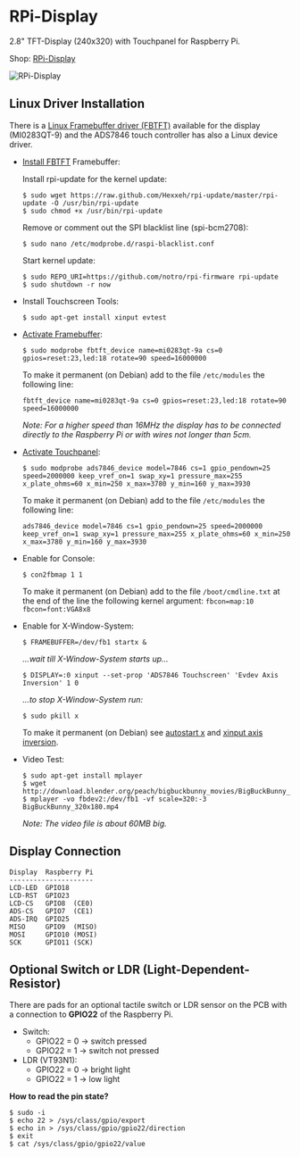 # RPi-Display
2.8" TFT-Display (240x320) with Touchpanel for Raspberry Pi.

Shop: [RPi-Display](http://www.watterott.com/en/RPi-Display)

![RPi-Display](https://raw.github.com/watterott/RPi-Display/master/img/rpi-display.jpg)


## Linux Driver Installation

There is a [Linux Framebuffer driver (FBTFT)](https://github.com/notro/fbtft/wiki) available for the display (MI0283QT-9) and the ADS7846 touch controller has also a Linux device driver.

* [Install FBTFT](https://github.com/notro/fbtft/wiki#install) Framebuffer:

    Install rpi-update for the kernel update:
    ```
    $ sudo wget https://raw.github.com/Hexxeh/rpi-update/master/rpi-update -O /usr/bin/rpi-update
    $ sudo chmod +x /usr/bin/rpi-update
    ```

    Remove or comment out the SPI blacklist line (spi-bcm2708):
    ```
    $ sudo nano /etc/modprobe.d/raspi-blacklist.conf
    ```

    Start kernel update:
    ```
    $ sudo REPO_URI=https://github.com/notro/rpi-firmware rpi-update
    $ sudo shutdown -r now
    ```

* Install Touchscreen Tools:

    ```
    $ sudo apt-get install xinput evtest
    ```

* [Activate Framebuffer](https://github.com/notro/fbtft/wiki#enable-driver):

    ```
    $ sudo modprobe fbtft_device name=mi0283qt-9a cs=0 gpios=reset:23,led:18 rotate=90 speed=16000000
    ```

    To make it permanent (on Debian) add to the file ```/etc/modules``` the following line:
    ```
    fbtft_device name=mi0283qt-9a cs=0 gpios=reset:23,led:18 rotate=90 speed=16000000
    ```

    *Note: For a higher speed than 16MHz the display has to be connected directly to the Raspberry Pi or with wires not longer than 5cm.*

* [Activate Touchpanel](https://github.com/notro/fbtft/wiki/Touchpanel#watterott-mi0283qt-9a):

    ```
    $ sudo modprobe ads7846_device model=7846 cs=1 gpio_pendown=25 speed=2000000 keep_vref_on=1 swap_xy=1 pressure_max=255 x_plate_ohms=60 x_min=250 x_max=3780 y_min=160 y_max=3930
    ```

    To make it permanent (on Debian) add to the file ```/etc/modules``` the following line:
    ```
    ads7846_device model=7846 cs=1 gpio_pendown=25 speed=2000000 keep_vref_on=1 swap_xy=1 pressure_max=255 x_plate_ohms=60 x_min=250 x_max=3780 y_min=160 y_max=3930
    ```

* Enable for Console:

    ```
    $ con2fbmap 1 1
    ```

    To make it permanent (on Debian) add to the file ```/boot/cmdline.txt``` at the end of the line the following kernel argument: ```fbcon=map:10 fbcon=font:VGA8x8```

* Enable for X-Window-System:

    ```
    $ FRAMEBUFFER=/dev/fb1 startx & 
    ```

    *...wait till X-Window-System starts up...*

    ```
    $ DISPLAY=:0 xinput --set-prop 'ADS7846 Touchscreen' 'Evdev Axis Inversion' 1 0
    ```

    *...to stop X-Window-System run:*

    ```
    $ sudo pkill x
    ```

    To make it permanent (on Debian) see [autostart x](https://github.com/notro/fbtft/wiki#wiki-make-it-permanent-debian) and [xinput axis inversion](https://github.com/notro/fbtft/wiki/Touchpanel#wiki--xinput---make-it-permanent).

* Video Test:

    ```
    $ sudo apt-get install mplayer
    $ wget http://download.blender.org/peach/bigbuckbunny_movies/BigBuckBunny_320x180.mp4
    $ mplayer -vo fbdev2:/dev/fb1 -vf scale=320:-3 BigBuckBunny_320x180.mp4
    ```

    *Note: The video file is about 60MB big.*


## Display Connection

```
Display  Raspberry Pi
---------------------
LCD-LED  GPIO18
LCD-RST  GPIO23
LCD-CS   GPIO8  (CE0)
ADS-CS   GPIO7  (CE1)
ADS-IRQ  GPIO25
MISO     GPIO9  (MISO)
MOSI     GPIO10 (MOSI)
SCK      GPIO11 (SCK)
```


## Optional Switch or LDR (Light-Dependent-Resistor)

There are pads for an optional tactile switch or LDR sensor on the PCB with a connection to **GPIO22** of the Raspberry Pi.
* Switch:
  * GPIO22 = 0 -> switch pressed
  * GPIO22 = 1 -> switch not pressed
* LDR (VT93N1):
  * GPIO22 = 0 -> bright light
  * GPIO22 = 1 -> low light

**How to read the pin state?**
```
$ sudo -i
$ echo 22 > /sys/class/gpio/export
$ echo in > /sys/class/gpio/gpio22/direction
$ exit
$ cat /sys/class/gpio/gpio22/value
```
